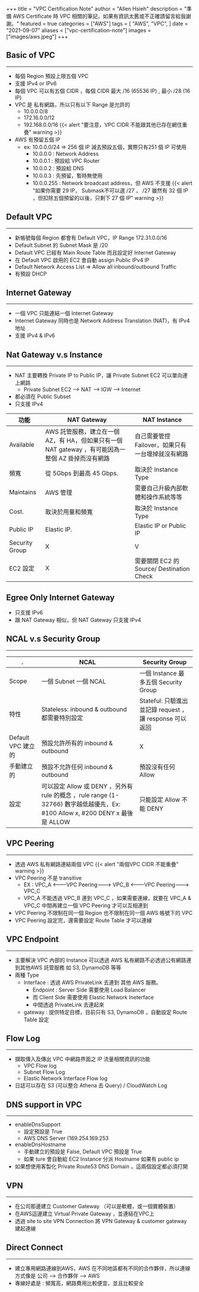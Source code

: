 +++
title = "VPC Certification Note"
author = "Allen Hsieh"
description = "準備 AWS Certificate 時 VPC 相關的筆記，如果有資訊太舊或不正確請留言給我謝謝。"
featured = true
categories = ["AWS"]
tags = [
    "AWS",
    "VPC",
]
date = "2021-09-07"
aliases = ["vpc-certification-note"]
images = ["images/aws.jpeg"]
+++

## Basic of VPC
---
- 每個 Region 預設上限五個 VPC
- 支援 IPv4 or IPv6 
- 每個 VPC 可以有五個 CIDR ，每個 CIDR 最大 /16 (65536 IP) , 最小 /28 (16 IP)
- VPC 是 私有網路，所以只有以下 Range 是允許的
    - 10.0.0.0/8
    - 172.16.0.0/12
    - 192.168.0.0/16
       {{< alert "要注意，VPC CIDR 不能跟其他已存在網住重疊" warning >}}
- AWS 有預留五個 IP 
   - ex: 10.0.0.0/24 => 256 個 IP 減去預設五個，實際只有251 個 IP 可使用
      - 10.0.0.0 : Network Address
      - 10.0.0.1 : 預設給 VPC Router
      - 10.0.0.2 : 預設給 DNS 
      - 10.0.0.3 : 先預留，暫時無使用
      - 10.0.0.255 : Network broadcast address，但 AWS 不支援 
     {{< alert "如果你需要 29 IP， Submask不可以選 /27 ， /27 雖然有 32 個 IP ，但扣除五個預留的以後，只剩下 27 個 IP" warning >}}
 


## Default VPC 
---
- 新帳號每個 Region 都會有 Default VPC，IP Range 172.31.0.0/16
- Default Subnet 的 Subnet Mask 是 /20 
- Default VPC 已經有 Main Route Table 而且設定好 Internet Gateway
- 在 Default VPC 啟用的 EC2 會自動 assign Public IPv4 IP
- Default Network Access List => Allow all inbound/outbound Traffic 
- 有預設 DHCP 

## Internet Gateway 
---
- 一個 VPC 只能連結一個 Internet Gateway
- Internet Gateway 同時也是 Network Address Translation (NAT)，有 IPv4 地址
- 支援 IPv4 & IPv6 




## Nat Gateway v.s Instance
---
- NAT 主要轉換 Private IP to Public IP，讓 Private Subnet EC2 可以單向連上網路
   - Private Subnet EC2 --> NAT --> IGW --> Internet 
- 都必須在 Public Subset
- 只支援 IPv4 

| 功能        | NAT  Gateway                   | NAT Instance                                                      |
|--------|------------------------|-----------------------------------------|
| Available |  AWS 託管服務，建立在一個 AZ，有 HA，但如果只有一個NAT gateway ，有可能因為一整個 AZ 掛掉而沒有網路 |  自己需要管控 Failover，如果只有一台壞掉就沒有網路 |
| 頻寬       |  從 5Gbps 到最高 45 Gbps.    |  取決於 Instance Type                                            |
| Maintains |  AWS 管理 | 需要自己升級內部軟體和操作系統等等 |
| Cost.     |  取決於用量和頻寬                 |  取決於 Instance Type                                            |
| Public IP | Elastic IP.                           |  Elastic IP or Public IP                                            |
| Security Group | X                              | V                                                                        |
| EC2 設定 | X | 需要關閉 EC2 的 Source/ Destination Check | 

## Egree Only Internet Gateway
- 只支援 IPv6
- 跟 NAT Gateway 相似，但 NAT Gateway 只支援 IPv4

## NCAL v.s Security Group
---
|.          | NCAL  | Security Group |
|------|------|-------------|
| Scope | 一個 Subnet 一個 NCAL  | 一個 Instance 最多五個 Security Group | 
| 特性 | Stateless: inbound & outbound 都需要特別設定  | Stateful: 只驗進出並記錄 request ，讓 response 可以返回 | 
| Default VPC 建立的 | 預設允許所有的 inbound & outbound  | X|
| 手動建立的 | 預設不允許任何   inbound & outbound |   預設沒有任何 Allow |
| 設定 | 可以設定 Allow 或 DENY ，另外有 rule 的概念 ，rule range (1-32766) 數字越低越優先，Ex: #100 Allow x, #200 DENY x 最後是 ALLOW |  只能設定 Allow 不能 DENY |


## VPC Peering
---
- 透過 AWS 私有網路連結兩個 VPC
    {{< alert "兩個VPC CIDR 不能重疊" warning >}}
- VPC Peering 不是 transitive 
   -  EX : VPC_A  <---VPC Peering---> VPC_B <---VPC Peering---> VPC_C
   -  VPC_A 不能透過 VPC_B 連到 VPC_C ，如果需要連線，就要在 VPC_A & VPC_C 中間再建立一個 VPC Peering 才可以互相連到
- VPC Peering 不限制在同一個 Region 也不限制在同一個 AWS 帳號下的 VPC 
- VPC Peering 設定完，還需要設定 Route Table 才可以連線       

## VPC Endpoint 
---
- 主要解決 VPC 內部的 Instance 可以透過 AWS 私有網路不必透過公有網路連到其他AWS 託管服務 如 S3, DynamoDB 等等
- 兩種 Type
   - Interface : 透過 AWS PrivateLink 去連到 其他 AWS 服務。
     - Endpoint : Server Side 需要使用 Load Balancer  
     - 而 Client Side 需要使用 Elastic Network Ineterface 
     - 中間透過 PrivateLink 去連起來
   - gateway : 提供特定目標，目前只有 S3, DynamoDB ，自動設定 Route Table 設定

## Flow Log
---
- 擷取傳入及傳出 VPC 中網路界面之 IP 流量相關資訊的功能
   -  VPC Flow log 
   -  Subnet Flow Log
   -  Elastic Network Interface Flow log 
- 日誌可以存在 S3 (可以整合 Athena 去 Query) / CloudWatch Log   

## DNS support in VPC
---
- enableDnsSupport 
  - 設定預設是 True
  - AWS DNS Server (169.254.169.253
- enableDnsHostname 
  - 手動建立的預設是 False, Default VPC 預設是 True
  - 如果 ture 會自動給 EC2 Instance 分派 Hostname 如果有 public ip   
- 如果想使用客製化 Private Route53 DNS Domain ，這兩個設定都必須打開

## VPN
---
- 在公司那邊建立  Customer Gateway （可以是軟體，或一個實體裝置）
- 在AWS這邊建立 Virtual Private Gateway ，並連結在VPC上
- 透過 site to site VPN Connection 將 VPN Gateway & customer gateway 建起連線

## Direct Connect 
---
- 建立專用網路連線到AWS，AWS 在不同地區都有不同的合作夥伴，所以連線方式像是 公司 --> 合作夥伴 --> AWS 
- 專線好處是 : 頻寬高，網路費用比較便宜，並且比較安全

